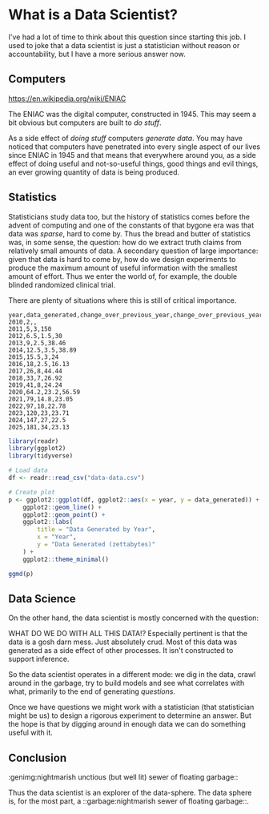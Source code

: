 What is a Data Scientist?
=========================

I've had a lot of time to think about this question since starting this job.
I used to joke that a data scientist is just a statistician without 
reason or accountability, but I have a more serious answer now.

Computers
---------

https://en.wikipedia.org/wiki/ENIAC

The ENIAC was the digital computer, constructed in 1945. This may seem a bit 
obvious but computers are built to _do stuff_.

As a side effect of _doing stuff_ computers _generate data_. You may have noticed
that computers have penetrated into every single aspect of our lives since 
ENIAC in 1945 and that means that everywhere around you, as a side effect of doing
useful and not-so-useful things, good things and evil things, an ever growing
quantity of data is being produced. 

Statistics
----------

Statisticians study data too, but the history of statistics comes before
the advent of computing and one of the constants of that bygone era was
that data was _sparse_, hard to come by. Thus the bread and butter of statistics
was, in some sense, the question: how do we extract truth claims from relatively
small amounts of data. A secondary question of large importance: given that data
is hard to come by, how do we design experiments to produce the maximum amount
of useful information with the smallest amount of effort. Thus we enter
the world of, for example, the double blinded randomized clinical trial. 

There are plenty of situations where this is still of critical importance.

```csv file=data-data.csv
year,data_generated,change_over_previous_year,change_over_previous_year_pct
2010,2,,
2011,5,3,150
2012,6.5,1.5,30
2013,9,2.5,38.46
2014,12.5,3.5,38.89
2015,15.5,3,24
2016,18,2.5,16.13
2017,26,8,44.44
2018,33,7,26.92
2019,41,8,24.24
2020,64.2,23.2,56.59
2021,79,14.8,23.05
2022,97,18,22.78
2023,120,23,23.71
2024,147,27,22.5
2025,181,34,23.13
```

```r file=plot-data-data.R
library(readr)
library(ggplot2)
library(tidyverse)

# Load data
df <- readr::read_csv("data-data.csv")

# Create plot
p <- ggplot2::ggplot(df, ggplot2::aes(x = year, y = data_generated)) +
    ggplot2::geom_line() +
    ggplot2::geom_point() +
    ggplot2::labs(
        title = "Data Generated by Year",
        x = "Year",
        y = "Data Generated (zettabytes)"
    ) +
    ggplot2::theme_minimal()

ggmd(p)
```

Data Science
------------

On the other hand, the data scientist is mostly concerned with the question:

WHAT DO WE DO WITH ALL THIS DATA!? Especially pertinent is that the data is a 
gosh darn mess. Just absolutely crud. Most of this data was generated as a side effect
of other processes. It isn't constructed to support inference. 

So the data scientist operates in a different mode: we dig in the data, crawl around
in the garbage, try to build models and see what correlates with what, primarily
to the end of generating _questions_.

Once we have questions we might work with a statistician (that statistician might be us)
to design a rigorous experiment to determine an answer.  But the hope is that
by digging around in enough data we can do something useful with it.

Conclusion
----------

:genimg:nightmarish unctious (but well lit) sewer of floating garbage::

Thus the data scientist is an explorer of the data-sphere. The data sphere is, 
for the most part, a ::garbage:nightmarish sewer of floating garbage::.